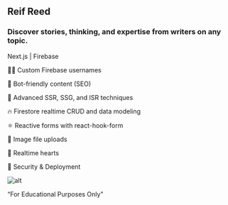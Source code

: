 
## Reif Reed
### Discover stories, thinking, and expertise from writers on any topic.

Next.js | Firebase

👨‍🎤 Custom Firebase usernames

📰 Bot-friendly content (SEO)

🦾 Advanced SSR, SSG, and ISR techniques

🔥 Firestore realtime CRUD and data modeling

⚛️ Reactive forms with react-hook-form

📂 Image file uploads

💞 Realtime hearts

🚀 Security & Deployment


![alt](https://github.com/TerranKartikTellus/firebase-blog/blob/main/preview/Capture.PNG)


“For Educational Purposes Only”
